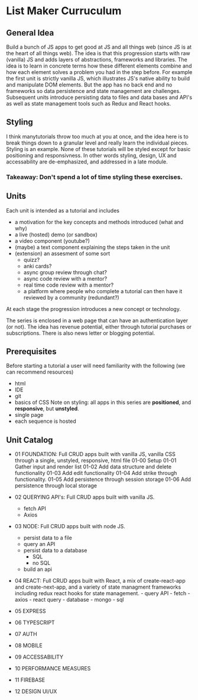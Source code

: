 # List Maker Curruculum

## General Idea
Build a bunch of JS apps to get good at JS and all things web (since JS is at the heart of all things web). The idea is that this progression starts with raw (vanilla) JS and adds layers of abstractions, frameworks and libraries. The idea is to learn in concrete terms how these different elements combine and how each element solves a problem you had in the step before.
For example the first unit is strictly vanilla JS, which illustrates JS's native ability to build and manipulate DOM elements. But the app has no back end and no frameworks so data persistence and state management are challenges. Subsequent units introduce persisting data to files and data bases and API's as well as state management tools such as Redux and React hooks.

## Styling
I think manytutorials throw too much at you at once, and the idea here is to break things down to a granular level and really learn the individual pieces. Styling is an example. None of these tutorials will be styled except for basic positioning and responsivness. In other words styling, design, UX and accessability are de-emphasized, and addressed in a late module.

### Takeaway: Don't spend a lot of time styling these exercises.

## Units
Each unit is intended as a tutorial and includes

- a motivation for the key concepts and methods introduced (what and why)
- a live (hosted) demo (or sandbox)
- a video component (youtube?)
- (maybe) a text component explaining the steps taken in the unit
- (extension) an assesment of some sort
  - quizz?
  - anki cards?
  - async group review through chat?
  - async code review with a mentor?
  - real time code review with a mentor?
  - a platform where people who complete a tutorial can then have it reviewed by a community (redundant?)

At each stage the progression introduces a new concept or technology.

The series is enclosed in a web page that can have an authentication layer (or not). The idea has revenue potential, either through tutorial purchases or subscriptions.
There is also news letter or blogging potential.

## Prerequisites
Before starting a tutorial a user will need familiarity with the following (we can recommend resources)

- html
- IDE
- git
- basics of CSS
  Note on styling: all apps in this series are **positioned**, and **responsive**, but **unstyled**.
- single page
- each sequence is hosted

## Unit Catalog
- 01 FOUNDATION: Full CRUD apps built with vanilla JS, vanilla CSS through a single, unstyled, responsive, html file
  01-00 Setup 
  01-01 Gather input and render list
  01-02 Add data structure and delete functionality
  01-03 Add edit functionality
  01-04 Add strike through functionality.
  01-05 Add persistence through session storage
  01-06 Add persistence through local storage

- 02 QUERYING API's: Full CRUD apps built with vanilla JS.
  - fetch API
  - Axios

- 03 NODE: Full CRUD apps built with node JS.
  - persist data to a file
  - query an API
  - persist data to a database
    - SQL
    - no SQL
  - build an api

- 04 REACT: Full CRUD apps built with React, a mix of create-react-app and create-next-app, and a variety of state managment
  frameworks including redux react hooks for state management. - query API - fetch - axios - react query - database - mongo - sql

- 05 EXPRESS
- 06 TYPESCRIPT
- 07 AUTH
- 08 MOBILE
- 09 ACCESSABILITY
- 10 PERFORMANCE MEASURES
- 11 FIREBASE
- 12 DESIGN UI/UX
